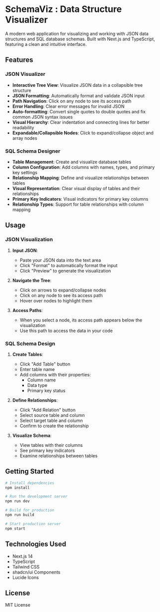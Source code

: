 # SchemaViz : Data Structure Visualizer

A modern web application for visualizing and working with JSON data structures and SQL database schemas. Built with Next.js and TypeScript, featuring a clean and intuitive interface.

## Features

### JSON Visualizer

- **Interactive Tree View**: Visualize JSON data in a collapsible tree structure
- **JSON Formatting**: Automatically format and validate JSON input
- **Path Navigation**: Click on any node to see its access path
- **Error Handling**: Clear error messages for invalid JSON
- **Auto-formatting**: Convert single quotes to double quotes and fix common JSON syntax issues
- **Visual Hierarchy**: Clear indentation and connecting lines for better readability
- **Expandable/Collapsible Nodes**: Click to expand/collapse object and array nodes

### SQL Schema Designer

- **Table Management**: Create and visualize database tables
- **Column Configuration**: Add columns with names, types, and primary key settings
- **Relationship Mapping**: Define and visualize relationships between tables
- **Visual Representation**: Clear visual display of tables and their relationships
- **Primary Key Indicators**: Visual indicators for primary key columns
- **Relationship Types**: Support for table relationships with column mapping

## Usage

### JSON Visualization

1. **Input JSON**:
   - Paste your JSON data into the text area
   - Click "Format" to automatically format the input
   - Click "Preview" to generate the visualization

2. **Navigate the Tree**:
   - Click on arrows to expand/collapse nodes
   - Click on any node to see its access path
   - Hover over nodes to highlight them

3. **Access Paths**:
   - When you select a node, its access path appears below the visualization
   - Use this path to access the data in your code

### SQL Schema Design

1. **Create Tables**:
   - Click "Add Table" button
   - Enter table name
   - Add columns with their properties:
     - Column name
     - Data type
     - Primary key status

2. **Define Relationships**:
   - Click "Add Relation" button
   - Select source table and column
   - Select target table and column
   - Confirm to create the relationship

3. **Visualize Schema**:
   - View tables with their columns
   - See primary key indicators
   - Examine relationships between tables

## Getting Started

```bash
# Install dependencies
npm install

# Run the development server
npm run dev

# Build for production
npm run build

# Start production server
npm start
```

## Technologies Used

- Next.js 14
- TypeScript
- Tailwind CSS
- shadcn/ui Components
- Lucide Icons

## License

MIT License
